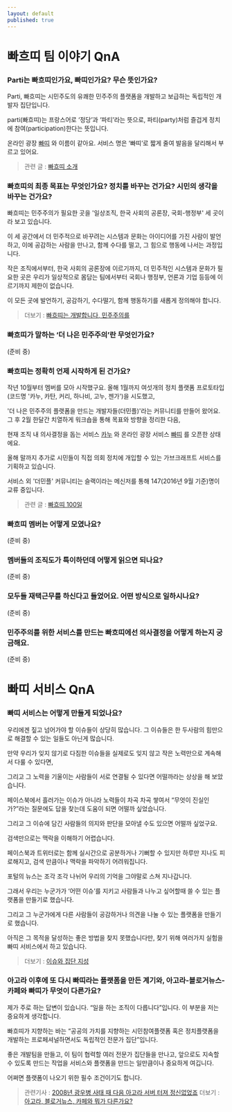 ```yaml
---
layout: default
published: true
---
```







# 빠흐띠 팀 이야기 QnA

### Parti는 빠흐띠인가요, 빠띠인가요? 무슨 뜻인가요?

Parti, 빠흐띠는 시민주도의 유쾌한 민주주의 플랫폼을 개발하고 보급하는 독립적인 개발자 집단입니다.

parti(빠흐띠)는 프랑스어로 ‘정당’과 ‘파티’라는 뜻으로, 파티(party)처럼 즐겁게 정치에 참여(participation)한다는 뜻입니다. 

온라인 광장 [빠띠](http://parti.xyz) 와 이름이 같아요. 서비스 명은 ‘빠띠’로 짧게 줄여 발음을 달리해서 부르고 있어요. 

> 관련 글 : [빠흐띠 소개](https://goo.gl/kdw7kE)


### 빠흐띠의 최종 목표는 무엇인가요? 정치를 바꾸는 건가요? 시민의 생각을 바꾸는 건가요?

빠흐띠는 민주주의가 필요한 곳을 '일상조직, 한국 사회의 공론장, 국회-행정부' 세 곳이라 보고 있습니다. 

이 세 공간에서 더 민주적으로 바꾸려는 시스템과 문화는 아이디어를 가진 사람이 발언하고, 이에 공감하는 사람을 만나고, 함께 수다를 떨고, 그 힘으로 행동에 나서는 과정입니다. 

작은 조직에서부터, 한국 사회의 공론장에 이르기까지, 더 민주적인 시스템과 문화가 필요한 곳은 우리가 일상적으로 몸담는 팀에서부터 국회나 행정부, 언론과 기업 등등에 이르기까지 제한이 없습니다. 

이 모든 곳에 발언하기, 공감하기, 수다떨기, 함께 행동하기를 새롭게 정의해야 합니다. 

> 더보기 : [빠흐띠는 개발합니다, 민주주의를](https://goo.gl/URQydp) 


### 빠흐띠가 말하는 ‘더 나은 민주주의’란 무엇인가요?

(준비 중) 


### 빠흐띠는 정확히 언제 시작하게 된 건가요?

작년 10월부터 멤버를 모아 시작했구요. 올해 1월까지 여섯개의 정치 플랫폼 프로토타입(코드명 '카누, 카탄, 커리, 하나비, 고누, 젠가')을 시도했고, 

'더 나은 민주주의 플랫폼을 만드는 개발자들(더민플)'라는 커뮤니티를 만들어 왔어요. 그 후 2월 한달간 치열하게 워크숍을 통해 목표와 방향을 정리한 다음, 

현재 조직 내 의사결정을 돕는 서비스 [카누](http://canoe.ws) 와 온라인 광장 서비스 [빠띠](http://parti.xyz) 를 오픈한 상태에요. 

올해 말까지 추가로 시민들이 직접 의회 정치에 개입할 수 있는 가브크래프트 서비스를 기획하고 있습니다. 

서비스 외 '더민플' 커뮤니티는 슬랙이라는 메신저를 통해 147(2016년 9월 기준)명이 교류 중입니다.

> 관련 글 : [빠흐띠 100일](http://nongmo.parti.xyz/)



### 빠흐띠 멤버는 어떻게 모였나요?

(준비 중) 


### 멤버들의 조직도가 특이하던데 어떻게 읽으면 되나요?

(준비 중) 


### 모두들 재택근무를 하신다고 들었어요. 어떤 방식으로 일하시나요?

(준비 중) 


### 민주주의를 위한 서비스를 만드는 빠흐띠에선 의사결정을 어떻게 하는지 궁금해요.

(준비 중) 



# 빠띠 서비스 QnA

### 빠띠 서비스는 어떻게 만들게 되었나요?

우리에겐 짚고 넘어가야 할 이슈들이 상당히 많습니다. 그 이슈들은 한 두사람의 힘만으로 해결할 수 있는 일들도 아닌게 많습니다. 

만약 우리가 잊지 않기로 다짐한 이슈들을 실제로도 잊지 않고 작은 노력만으로 계속해서 다룰 수 있다면, 

그리고 그 노력을 기울이는 사람들이 서로 연결될 수 있다면 어떨까라는 상상을 해 보았습니다. 

페이스북에서 흘러가는 이슈가 아니라 노력들이 차곡 차곡 쌓여서 “무엇이 진실인가?”라는 질문에도 답을 찾는데 도움이 되면 어떨까 싶었습니다. 

그리고 그 이슈에 담긴 사람들의 의지와 판단을 모아낼 수도 있으면 어떨까 싶었구요.

검색만으로는 맥락을 이해하기 어렵습니다. 

페이스북과 트위터로는 함께 실시간으로 공분하거나 기뻐할 수 있지만 하루만 지나도 피로해지고, 검색 만큼이나 맥락을 파악하기 어려워집니다. 

포털의 뉴스는 조각 조각 나뉘어 우리의 기억을 그야말로 스쳐 지나갑니다. 

그래서 우리는 누군가가 ‘어떤 이슈’를 지키고 사람들과 나누고 싶어할때 쓸 수 있는 플랫폼을 만들기로 했습니다. 

그리고 그 누군가에게 다른 사람들이 공감하거나 의견을 나눌 수 있는 플랫폼을 만들기로 했습니다. 

아직은 그 목적을 달성하는 좋은 방법을 찾지 못했습니다만, 찾기 위해 여러가지 실험을 빠띠 서비스에서 하고 있습니다.

> 더보기 : [이슈와 집단 지성](https://goo.gl/20d3bO)


### 아고라 이후에 또 다시 빠띠라는 플랫폼을 만든 계기와, 아고라-블로거뉴스-카페와 빠띠가 무엇이 다른가요?

제가 주로 하는 답변이 있습니다. “일을 하는 조직이 다릅니다”입니다. 이 부분을 저는 중요하게 생각합니다. 

빠흐띠가 지향하는 바는 “공공의 가치를 지향하는 시민참여플랫폼 혹은 정치플랫폼을 개발하는 프로페셔널하면서도 독립적인 전문가 집단”입니다. 

좋은 개발팀을 만들고, 이 팀이 협력할 여러 전문가 집단들을 만나고, 앞으로도 지속할 수 있도록 만드는 작업을 서비스와 플랫폼을 만드는 일만큼이나 중요하게 여깁니다. 

어쩌면 플랫폼이 나오기 위한 필수 조건이기도 합니다.

> 관련기사 : [2008년 광우병 사태 때 다음 아고라 서버 터져 정신없었죠](https://goo.gl/2d5EkO)
> 더보기 : [아고라, 블로거뉴스, 카페와 뭐가 다른가요?](https://goo.gl/ihO4tK)





